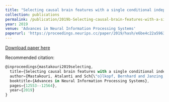 ```yaml
---
title: "Selecting causal brain features with a single conditional independence test per feature"
collection: publications
permalink: /publication/2019b-Selecting-causal-brain-features-with-a-single-conditional-independence-test-per-feature
year: 2019
venue: 'Advances in Neural Information Processing Systems'
paperurl: 'https://proceedings.neurips.cc/paper/2019/hash/e6be4c22a5963ab00dfe8f3b695b5332-Abstract.html'
---
```


[Download paper here](https://proceedings.neurips.cc/paper/2019/file/e6be4c22a5963ab00dfe8f3b695b5332-Paper.pdf)

Recommended citation:
```Javascript
@inproceedings{mastakouri2019selecting,
  title={Selecting causal brain features with a single conditional independence test per feature},
  author={Mastakouri, Atalanti and Sch{\"o}lkopf, Bernhard and Janzing, Dominik},
  booktitle={Advances in Neural Information Processing Systems},
  pages={12553--12564},
  year={2019}
}

```
